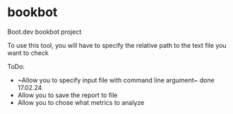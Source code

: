 # bookbot
Boot.dev bookbot project

To use this tool, you will have to specify the relative path to the text file you want to check

ToDo:
- ~Allow you to specify input file with command line argument~ done 17.02.24
- Allow you to save the report to file
- Allow you to chose what metrics to analyze